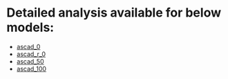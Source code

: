 
# Detailed analysis available for below models:

+ [ascad_0](reports/ascad_0.md)
+ [ascad_r_0](reports/ascad_r_0.md)
+ [ascad_50](reports/ascad_50.md)
+ [ascad_100](reports/ascad_100.md)